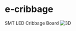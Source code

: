 # e-cribbage
SMT LED Cribbage Board
![3D ](https://github.com/tchristle/e-cribbage/blob/master/KiCAD/3D_image.png)
